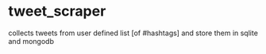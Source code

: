 # tweet_scraper
collects tweets from user defined list [of #hashtags] and store them in sqlite and mongodb
